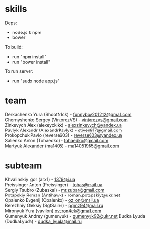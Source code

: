 skills
======
Deps:

* node.js & npm
* bower

To build:

* run "npm install"
* run "bower install"

To run server:

* run "sudo node app.js"

team
====
Derkachenko Yura (ShootN1ck) - funnyboy201212@gmail.com  
Chernyshenko Sergey (VintorezVS) - vintorezvs@gmail.com  
Zinkevych Alex (alexeyckikk) - alexzinkevych@yandex.ua  
Pavlyk Alexandr (AlexandrPavlyk) - stiven917@gmail.com  
Prokopchuk Pavlo (reverse603) - reverse603@yandex.ua  
Salienko Anton (Tohaedko) - tohaedko@gmail.com  
Martyuk Alexander (ma1405) - ma14051985@gmail.com  

subteam
====  
Khvalinskiy Igor (arx1) - 1379@i.ua  
Preissinger Anton (Preissinger) - tohas@mail.ua  
Sergiy Tsubko (Zubaskal) - mr.zubar@gmail.com  
Potapskiy Roman (Antihawk) - roman.potapskiy@ukr.net  
Opalenko Evgenij (Opalenko) - oz_on@mail.ua  
Berezhniy Oleksiy (SgtSailer) - pqmz94@mail.ru  
Mironyuk Yura (vavilon) overon4ek@gmail.com  
Gumenyuk Andrey (gumenyuk) - gumenyuk92@ukr.net 
Dudka Lyuda (DudkaLyuda) - dudka_lyuda@mail.ru
